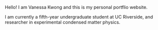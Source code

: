 Hello! I am Vanessa Kwong and this is my personal portflio website.


I am currently a fifth-year undergraduate student at UC Riverside, and researcher in experimental condensed matter physics.
